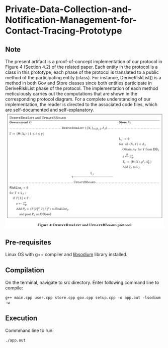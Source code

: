 # Private-Data-Collection-and-Notification-Management-for-Contact-Tracing-Prototype

## Note
The present artifact is a proof-of-concept implementation of our protocol in Figure 4 (Section 4.2) of the related paper. Each entity in the protocol is a class in this prototype, each phase of the protocol is translated to a public method of the participating entity (class). For instance, DeriveRiskList() is a method in both Gov and Store classes since both entities participate in DeriveRiskList phase of the protocol. The implementation of each method meticulously carries out the computations that are shown in the corresponding protocol diagram. For a complete understanding of our implementation, the reader is directed to the associated code files, which are self-documented and self-explanatory.  
![Fig](Protocol.png) 

## Pre-requisites 
Linux OS with g++ compiler and [libsodium](https://libsodium.gitbook.io/doc/installation) library installed.

## Compilation 
On the terminal, navigate to src directory. Enter following command line to compile: 
```
g++ main.cpp user.cpp store.cpp gov.cpp setup.cpp -o app.out -lsodium -w
```
## Execution 
Commmand line to run: 
```
./app.out
```
